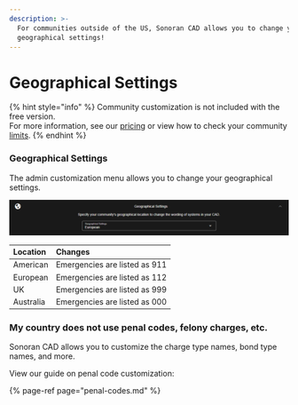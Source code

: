 ```yaml
---
description: >-
  For communities outside of the US, Sonoran CAD allows you to change your CAD's
  geographical settings!
---
```


# Geographical Settings

{% hint style="info" %}
Community customization is not included with the free version.  
For more information, see our [pricing](../../pricing/faq/) or view how to check your community [limits](../getting-started/view-your-limits.md).
{% endhint %}

### Geographical Settings

The admin customization menu allows you to change your geographical settings.

![Sonoran CAD&apos;s geographical customization](../../.gitbook/assets/geo.png)

| Location | Changes |
| :--- | :--- |
| American | Emergencies are listed as 911 |
| European | Emergencies are listed as 112 |
| UK | Emergencies are listed as 999 |
| Australia | Emergencies are listed as 000 |

### My country does not use penal codes, felony charges, etc.

Sonoran CAD allows you to customize the charge type names, bond type names, and more.

View our guide on penal code customization:

{% page-ref page="penal-codes.md" %}



